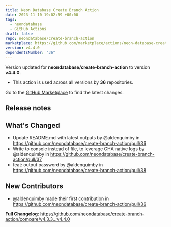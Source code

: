 ```yaml
---
title: Neon Database Create Branch Action
date: 2023-11-10 19:02:59 +00:00
tags:
  - neondatabase
  - GitHub Actions
draft: false
repo: neondatabase/create-branch-action
marketplace: https://github.com/marketplace/actions/neon-database-create-branch-action
version: v4.4.0
dependentsNumber: "36"
---
```



Version updated for **neondatabase/create-branch-action** to version **v4.4.0**.
- This action is used across all versions by **36** repositories.

Go to the [GitHub Marketplace](https://github.com/marketplace/actions/neon-database-create-branch-action) to find the latest changes.

## Release notes

## What's Changed
* Update README.md with latest outputs by @aldenquimby in https://github.com/neondatabase/create-branch-action/pull/36
* Write to console instead of file, to leverage GHA native logs by @aldenquimby in https://github.com/neondatabase/create-branch-action/pull/37
* feat: output password by @aldenquimby in https://github.com/neondatabase/create-branch-action/pull/38

## New Contributors
* @aldenquimby made their first contribution in https://github.com/neondatabase/create-branch-action/pull/36

**Full Changelog**: https://github.com/neondatabase/create-branch-action/compare/v4.3.3...v4.4.0
